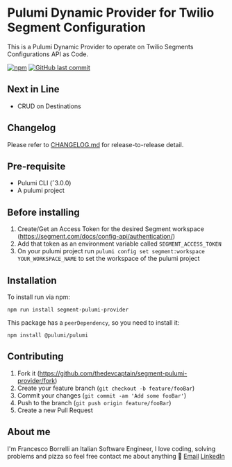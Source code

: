 # Pulumi Dynamic Provider for Twilio Segment Configuration

This is a Pulumi Dynamic Provider to operate on Twilio Segments Configurations API as Code.

[![npm](https://img.shields.io/npm/v/segment-pulumi-provider.svg?label=Version)](https://www.npmjs.com/package/segment-pulumi-provider)
[![GitHub last commit](https://img.shields.io/github/last-commit/thedevcaptain/segment-pulumi-provider.svg)](https://github.com/PirataFrancis/segment-pulumi-provider/commits/main)

## Next in Line
- CRUD on Destinations

## Changelog

Please refer to [CHANGELOG.md](https://github.com/thedevcaptain/segment-pulumi-provider/blob/master/CHANGELOG.md) for release-to-release detail.

## Pre-requisite
- Pulumi CLI (ˆ3.0.0)
- A pulumi project

## Before installing

1) Create/Get an Access Token for the desired Segment workspace (https://segment.com/docs/config-api/authentication/)
2) Add that token as an environment variable called `SEGMENT_ACCESS_TOKEN`
3) On your pulumi project run `pulumi config set segment:workspace YOUR_WORKSPACE_NAME` to set the workspace of the pulumi project

## Installation
To install run via npm: 
```
npm run install segment-pulumi-provider
```

This package has a `peerDependency`, so you need to install it:
```
npm install @pulumi/pulumi
```

## Contributing

1. Fork it (https://github.com/thedevcaptain/segment-pulumi-provider/fork)
2. Create your feature branch (`git checkout -b feature/fooBar`)
3. Commit your changes (`git commit -am 'Add some fooBar'`)
4. Push to the branch (`git push origin feature/fooBar`)
5. Create a new Pull Request

## About me

I'm Francesco Borrelli an Italian Software Engineer, I love coding, solving problems and pizza so feel free contact me about anything :facepunch:
[Email](mailto:borrellifrn@gmail.com)
[LinkedIn](https://www.linkedin.com/in/francesco-borrelli1)